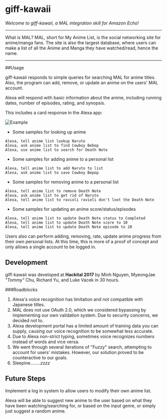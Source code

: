 # giff-kawaii

*Welcome to giff-kawaii, a MAL integration skill for Amazon Echo!*
___
What is MAL?
MAL, short for My Anime List, is the social networking site for anime/manga fans.  The site is also the largest database, where users can make a list of all the Anime and Manga they have watched/read, hence the name.
___

##Usage

giff-kawaii responds to simple queries for searching MAL for anime titles. Also, the program can add, remove, or update an anime on the users' MAL account.

Alexa will respond with basic information about the anime, including running dates, number of episodes, rating, and synopsis.

This includes a card response in the Alexa app: 

![Example](https://raw.githubusercontent.com/mistmurk/giff-kawaii/master/img/AlexaCard.png)


 - Some samples for looking up anime
 ```
 Alexa, tell anime list lookup Naruto
 Alexa, ask anime list to find Cowboy Bebop
 Alexa, use anime list to search for Death Note   
 ```
    
 - Some samples for adding anime to a personal list
 ```
 Alexa, tell anime list to add Naruto to list
 Alexa, ask anime list to save Cowboy Bepop
 ```
 
 - Some samples for removing anime to a personal list
 ```
 Alexa, tell anime list to remove Death Note 
 Alexa, ask anime list to get rid of Naruto
 Alexa, tell anime list to ravioli ravioli don't loot the Death Note
 ```
 - Some samples for updating an anime score/status/episodes
 
 ```
 Alexa, tell anime list to update Death Note status to Completed
 Alexa, tell anime list to update Death Note score to 10
 Alexa, tell anime list to update Death Note episode to 20
 ```

Users also can perform adding, removing, rate, update anime progress from their own personal lists.  At this time, this is more of a proof of concept and only allows a single account to be logged in.

## Development

giff-kawaii was developed at **Hackital 2017** by Minh Nguyen, MyeongJae *"Tommy"* Chu, Richard Yu, and Luke Vacek in 30 hours.

###Roadblocks

1. Alexa's voice recognition has limitation and not compatible with Japanese titles.
2.  MAL does not use OAuth 2.0, which we considered bypassing by implementing our own validation system.  Due to security concerns, we decided not to.
3.  Alexa development portal has a limited amount of training data you can supply, causing our voice recognition to be somewhat less accurate.
4. Due to Alexa non-strict typing, sometimes voice recognizes numbers instead of words and vice versa.
5. We went through several iterations of "Fuzzy" search, attempting to account for users' mistakes.  However, our solution proved to be counteractive to our goals.
5. Sleepine........*zzzz*


## Future Steps

Implement a log in system to allow users to modify their own anime list.

Alexa will be able to suggest new anime to the user based on what they have been watching/searching for, or based on the input genre, or simply just suggest a random anime.
